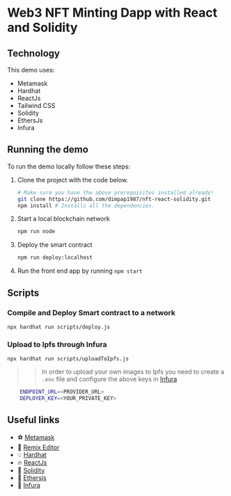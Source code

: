 # Web3 NFT Minting Dapp with React and Solidity

## Technology

This demo uses:

- Metamask
- Hardhat
- ReactJs
- Tailwind CSS
- Solidity
- EthersJs
- Infura

## Running the demo

To run the demo locally follow these steps:

1. Clone the project with the code below.
   ```sh
   # Make sure you have the above prerequisites installed already!
   git clone https://github.com/dimpap1987/nft-react-solidity.git
   npm install # Installs all the dependencies.
   ```
2. Start a local blockchain network
   ```sh
   npm run node
   ```
3. Deploy the smart contract
   ```sh
   npm run deploy:localhost
   ```
4. Run the front end app by running `npm start`


## Scripts
### Compile and Deploy Smart contract to a network

`npx hardhat run scripts/deploy.js`

### Upload to Ipfs through Infura

`npx hardhat run scripts/uploadToIpfs.js`

>>In order to upload your own images to Ipfs you need to
create a `.env` file and configure the above keys in [Infura](https://app.infura.io/dashboard)

```sh
    ENDPOINT_URL=<PROVIDER_URL>
    DEPLOYER_KEY=<YOUR_PRIVATE_KEY>
```


## Useful links

- ⚽ [Metamask](https://metamask.io/)
- 🚀 [Remix Editor](https://remix.ethereum.org/)
- 💡 [Hardhat](https://hardhat.org/)
- 🔥 [ReactJs](https://reactjs.org/)
- 🐻 [Solidity](https://soliditylang.org/)
- 👀 [Ethersjs](https://docs.ethers.io/v5/)
- 👀 [Infura](https://app.infura.io/dashboard)
